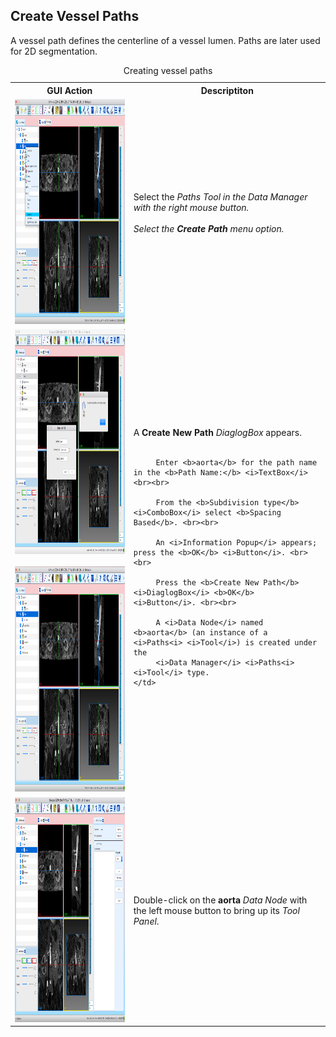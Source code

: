 <h2 id="tutorial_create_paths"> Create Vessel Paths </h2>

A vessel path defines the centerline of a vessel lumen. Paths are later used for 2D segmentation.


<table class="table table-bordered" style="width:100%">
  <caption> Creating vessel paths </caption>
  <tr>
    <th> GUI Action </th>
    <th> Descriptiton </th>
  </tr>

  <tr>
    <td><img src="documentation/quickguide/tutorial/images/create-path-1.png" width="512" height="360"> </td>
    <td> Select the <i>Paths<i> <i>Tool</i> in the <i>Data Manager</i> with the right mouse button. <br><br>
         Select the <b>Create Path</b> menu option.
    </td>
  </tr>

  <tr>
    <td><img src="documentation/quickguide/tutorial/images/create-path-2.png" width="512" height="360"> <br><br>
        <img src="documentation/quickguide/tutorial/images/create-path-3.png" width="512" height="360"> 
    </td>
    <td> A <b>Create New Path</b> <i>DiaglogBox</i> appears. <br><br>

         Enter <b>aorta</b> for the path name in the <b>Path Name:</b> <i>TextBox</i> <br><br>

         From the <b>Subdivision type</b> <i>ComboBox</i> select <b>Spacing Based</b>. <br><br>

         An <i>Information Popup</i> appears; press the <b>OK</b> <i>Button</i>. <br><br>

         Press the <b>Create New Path</b> <i>DiaglogBox</i> <b>OK</b> <i>Button</i>. <br><br>

         A <i>Data Node</i> named <b>aorta</b> (an instance of a <i>Paths<i> <i>Tool</i>) is created under the
         <i>Data Manager</i> <i>Paths<i> <i>Tool</i> type.
    </td>
  </tr>

  <tr>
    <td><img src="documentation/quickguide/tutorial/images/create-path-4.png" width="512" height="360"> </td>
    <td> Double-click on the <b>aorta</b> <i>Data Node</i> with the left mouse button to bring up its <i>Tool Panel</i>. 
    </td>
  </tr>


</table>



